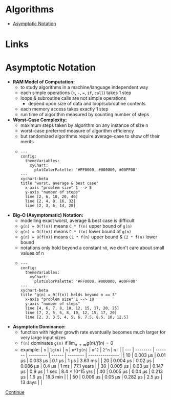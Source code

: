 # Algorithms <!-- omit from toc -->
- [Asymptotic Notation](#asymptotic-notation)

# Links <!-- omit from toc -->


# Asymptotic Notation
- **RAM Model of Computation:**
  - to study algorithms in a machine/language independent way
  - each simple operations (`+`, `-`, `=`, `if`, `call`) takes 1 step
  - loops & subroutine calls are not simple operations
    - depend upon size of data and loop/subroutine contents
  - each memory access takes exactly 1 step
  - run time of algorithm measured by counting number of steps
- **Worst-Case Complexity:**
  - maximum steps taken by algorithm on any instance of size n
  - worst-case preferred measure of algorithm efficiency
  - but randomized algorithms require average-case to show off their merits
  - ```mermaid
    ---
    config:
      themeVariables:
        xyChart:
          plotColorPalette: '#FF0000, #000000, #00FF00'
    ---
    xychart-beta
    title "worst, average & best case"
      x-axis "problem size" 1 --> 5
      y-axis "number of steps"
      line [2, 6, 10, 20, 40]
      line [2, 4, 8, 16, 32]
      line [2, 3, 6, 14, 28]
    ```
- **Big-O (Asymptomatic) Notation:**
  - modelling exact worst, average & best case is difficult
  - `g(n) = O(f(n))` means `C * f(n)` upper bound of `g(n)`
  - `g(n) = Ω(f(n))` means `C * f(n)` lower bound of `g(n)`
  - `g(n) = θ(f(n))` means `C1 * f(n)` upper bound & `C2 * f(n)` lower bound
  - notations only hold beyond a constant `n0`, we don't care about small values of n
  - ```mermaid
    ---
    config:
      themeVariables:
        xyChart:
          plotColorPalette: '#FF0000, #000000, #00FF00'
    ---
    xychart-beta
    title "g(n) = θ(f(n)) holds beyond n == 3"
      x-axis "problem size" 1 --> 10
      y-axis "number of steps"
      line [4, 6, 7, 8, 10, 12, 15, 17, 20, 25]
      line [7, 2, 5, 6, 8, 10, 12, 15, 17, 20]
      line [2, 3, 3.5, 4, 5, 6, 7.5, 8.5, 10, 12.5]
    ```
- **Asymptotic Dominance:**
  - function with higher growth rate eventually becomes much larger for very large input sizes
  - `f(n)` dominates `g(n)` if $\lim_{n\to\infty} g(n) / f(n) = 0$
  - example:
    | `n` | `lg(n)`  | `n`     | `n*lg(n)` | `n^2`  | `2^n`    | `n!`            |
    | --- | -------- | ------- | --------- | ------ | -------- | --------------- |
    | 10  | 0.003 µs | 0.01 µs | 0.033 µs  | 0.1 µs | 1 µs     | 3.63 ms         |
    | 20  | 0.004 µs | 0.02 µs | 0.086 µs  | 0.4 µs | 1 ms     | 77.1 years      |
    | 30  | 0.005 µs | 0.03 µs | 0.147 µs  | 0.9 µs | 1 sec    | 8.4 × 10^15 yrs |
    | 40  | 0.005 µs | 0.04 µs | 0.213 µs  | 1.6 µs | 18.3 min |                 |
    | 50  | 0.006 µs | 0.05 µs | 0.282 µs  | 2.5 µs | 13 days  |                 |

[Continue](https://www.youtube.com/watch?v=9RrdOssuOY4&list=PLOtl7M3yp-DX6ic0HGT0PUX_wiNmkWkXx&t=4040s)